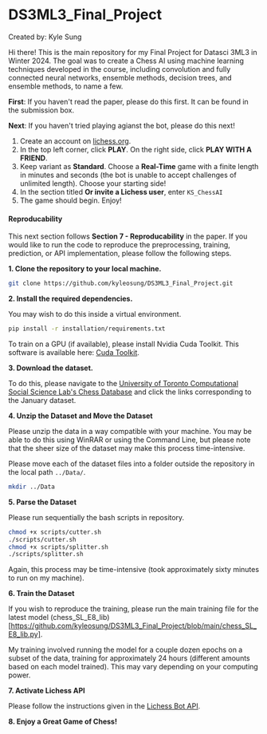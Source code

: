 # DS3ML3_Final_Project

Created by: Kyle Sung

Hi there! This is the main repository for my Final Project for Datasci 3ML3 in Winter 2024. The goal was to create a Chess AI using machine learning techniques developed in the course, including convolution and fully connected neural networks, ensemble methods, decision trees, and ensemble methods, to name a few.

**First**: If you haven't read the paper, please do this first. It can be found in the submission box.

**Next**: If you haven't tried playing agianst the bot, please do this next! 

1. Create an account on [lichess.org](https://lichess.org/).
2. In the top left corner, click **PLAY**. On the right side, click **PLAY WITH A FRIEND**.
3. Keep variant as **Standard**. Choose a **Real-Time** game with a finite length in minutes and seconds (the bot is unable to accept challenges of unlimited length). Choose your starting side!
4. In the section titled **Or invite a Lichess user**, enter `KS_ChessAI`
5. The game should begin. Enjoy!

#### Reproducability

This next section follows **Section 7 - Reproducability** in the paper. If you would like to run the code to reproduce the preprocessing, training, prediction, or API implementation, please follow the following steps.

**1. Clone the repository to your local machine.**

```bash
git clone https://github.com/kyleosung/DS3ML3_Final_Project.git
```

**2. Install the required dependencies.**

You may wish to do this inside a virtual environment.

```bash
pip install -r installation/requirements.txt
```

To train on a GPU (if available), please install Nvidia Cuda Toolkit. This software is available here: [Cuda Toolkit](https://developer.nvidia.com/cuda-toolkit).

**3.  Download the dataset.**

To do this, please navigate to the [University of Toronto Computational Social Science Lab's Chess Database](https://csslab.cs.toronto.edu/datasets/#monthly_chess_csv) and click the links corresponding to the January dataset.

**4. Unzip the Dataset and Move the Dataset**

Please unzip the data in a way compatible with your machine. You may be able to do this using WinRAR or using the Command Line, but please note that the sheer size of the dataset may make this process time-intensive.

Please move each of the dataset files into a folder outside the repository in the local path `../Data/`.

```bash
mkdir ../Data
```

**5. Parse the Dataset** 

Please run sequentially the bash scripts in repository.

```bash
chmod +x scripts/cutter.sh
./scripts/cutter.sh
chmod +x scripts/splitter.sh
./scripts/splitter.sh
```

Again, this process may be time-intensive (took approximately sixty minutes to run on my machine).

**6. Train the Dataset**

If you wish to reproduce the training, please run the main training file for the latest model (chess_SL_E8_lib)[https://github.com/kyleosung/DS3ML3_Final_Project/blob/main/chess_SL_E8_lib.py].

My training involved running the model for a couple dozen epochs on a subset of the data, training for approximately 24 hours (different amounts based on each model trained). This may vary depending on your computing power.

**7. Activate Lichess API**

Please follow the instructions given in the [Lichess Bot API](https://github.com/lichess-bot-devs/lichess-bot).


**8. Enjoy a Great Game of Chess!**

